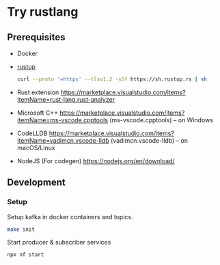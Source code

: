 # Try rustlang

## Prerequisites

- Docker
- [rustup](https://rustup.rs/)

  ```bash
  curl --proto '=https' --tlsv1.2 -sSf https://sh.rustup.rs | sh
  ```

- Rust extension <https://marketplace.visualstudio.com/items?itemName=rust-lang.rust-analyzer>
- Microsoft C++ <https://marketplace.visualstudio.com/items?itemName=ms-vscode.cpptools> (ms-vscode.cpptools) – on Windows
- CodeLLDB <https://marketplace.visualstudio.com/items?itemName=vadimcn.vscode-lldb> (vadimcn.vscode-lldb) – on macOS/Linux
- NodeJS (For codegen) <https://nodejs.org/en/download/>

## Development

### Setup

Setup kafka in docker containers and topics.

```bash
make init
```

Start producer & subscriber services

```bash
npx nf start
```
